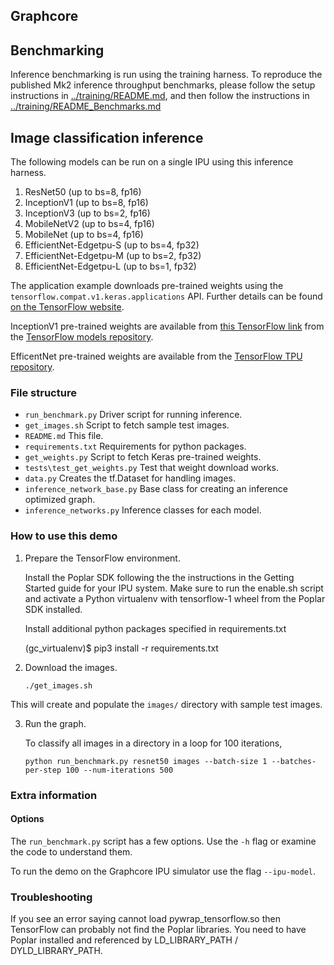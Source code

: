 Graphcore
---

## Benchmarking

Inference benchmarking is run using the training harness. To reproduce the published Mk2 inference throughput benchmarks, please follow the setup instructions in [../training/README.md](../training/README.md), and then follow the instructions in [../training/README_Benchmarks.md](../training/README_Benchmarks.md) 

## Image classification inference


The following models can be run on a single IPU using this inference harness.
1. ResNet50 (up to bs=8, fp16)
2. InceptionV1 (up to bs=8, fp16)
2. InceptionV3 (up to bs=2, fp16)
3. MobileNetV2 (up to bs=4, fp16)
4. MobileNet (up to bs=4, fp16)
5. EfficientNet-Edgetpu-S (up to bs=4, fp32)
6. EfficientNet-Edgetpu-M (up to bs=2, fp32)
7. EfficientNet-Edgetpu-L (up to bs=1, fp32)

The application example downloads pre-trained weights using the `tensorflow.compat.v1.keras.applications` API.
Further details can be found [on the TensorFlow website](https://www.tensorflow.org/api_docs/python/tf/keras/applications/).

InceptionV1 pre-trained weights are available from [this TensorFlow link](http://download.tensorflow.org/models/inception_v1_2016_08_28.tar.gz) from the [TensorFlow models repository](https://github.com/tensorflow/models/).

EfficentNet pre-trained weights are available from the [TensorFlow TPU repository](https://github.com/tensorflow/tpu/tree/master/models/official/efficientnet/edgetpu).

### File structure

* `run_benchmark.py` Driver script for running inference.
* `get_images.sh` Script to fetch sample test images.
* `README.md` This file.
* `requirements.txt` Requirements for python packages.
* `get_weights.py` Script to fetch Keras pre-trained weights.
* `tests\test_get_weights.py` Test that weight download works.
* `data.py` Creates the tf.Dataset for handling images.
* `inference_network_base.py` Base class for creating an inference optimized graph.
* `inference_networks.py` Inference classes for each model.

### How to use this demo

1) Prepare the TensorFlow environment.

   Install the Poplar SDK following the the instructions in the Getting Started
   guide for your IPU system. Make sure to run the enable.sh script and
   activate a Python virtualenv with tensorflow-1 wheel from the Poplar SDK installed.

   Install additional python packages specified in requirements.txt

    (gc_virtualenv)$ pip3 install -r requirements.txt

2) Download the images.

       ./get_images.sh

  This will create and populate the `images/` directory with sample test images.

3) Run the graph.

   To classify all images in a directory in a loop for 100 iterations,

       python run_benchmark.py resnet50 images --batch-size 1 --batches-per-step 100 --num-iterations 500


### Extra information

#### Options
The `run_benchmark.py` script has a few options. Use the `-h` flag or examine the code to understand them.

To run the demo on the Graphcore IPU simulator use the flag `--ipu-model`.

### Troubleshooting

If you see an error saying cannot load pywrap_tensorflow.so then TensorFlow can probably
not find the Poplar libraries. You need to have Poplar installed and referenced by
LD_LIBRARY_PATH / DYLD_LIBRARY_PATH.
